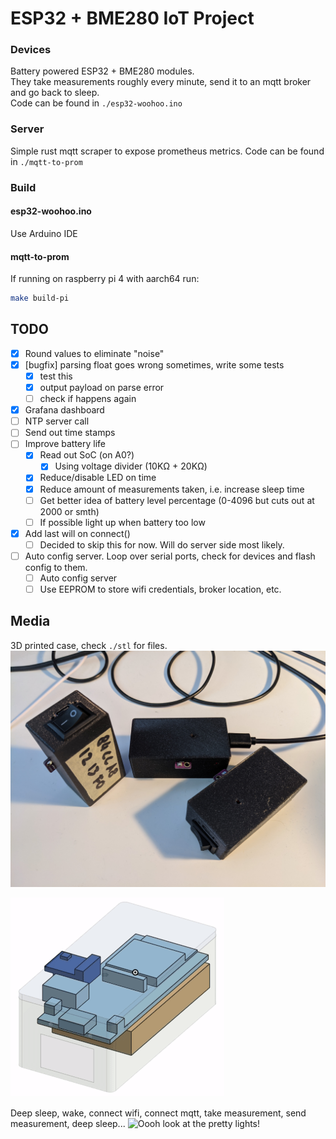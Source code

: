 # ESP32 + BME280 IoT Project

### Devices
Battery powered ESP32 + BME280 modules.  
They take measurements roughly every minute, send it to an mqtt broker and go back to sleep.  
Code can be found in `./esp32-woohoo.ino`

### Server
Simple rust mqtt scraper to expose prometheus metrics.
Code can be found in `./mqtt-to-prom`

### Build

#### esp32-woohoo.ino
Use Arduino IDE

#### mqtt-to-prom
If running on raspberry pi 4 with aarch64 run:
```bash
make build-pi
```

## TODO
- [x] Round values to eliminate "noise"
- [x] [bugfix] parsing float goes wrong sometimes, write some tests
  - [x] test this
  - [x] output payload on parse error
  - [ ] check if happens again
- [x] Grafana dashboard
- [ ] NTP server call
- [ ] Send out time stamps
- [ ] Improve battery life
    - [x] Read out SoC (on A0?)
      - [x] Using voltage divider (10KΩ + 20KΩ)
    - [x] Reduce/disable LED on time
    - [x] Reduce amount of measurements taken, i.e. increase sleep time
    - [ ] Get better idea of battery level percentage (0-4096 but cuts out at 2000 or smth)
    - [ ] If possible light up when battery too low
- [x] Add last will on connect()
    - [ ] Decided to skip this for now. Will do server side most likely.
- [ ] Auto config server. Loop over serial ports, check for devices and flash config to them.
  - [ ] Auto config server
  - [ ] Use EEPROM to store wifi credentials, broker location, etc.

## Media
3D printed case, check `./stl` for files.
![Aint they cute?!](/images/3.jpg)

![](/images/model-animation.gif)

Deep sleep, wake, connect wifi, connect mqtt, take measurement, send measurement, deep sleep...
![Oooh look at the pretty lights!](/images/blinkenlights.gif)
